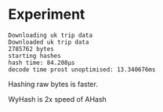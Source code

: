 # Experiment

```
Downloading uk trip data
Downloaded uk trip data
2785762 bytes
starting hashes
hash time: 84.208µs
decode time prost unoptimised: 13.340676ms
```

Hashing raw bytes is faster.

WyHash is 2x speed of AHash
